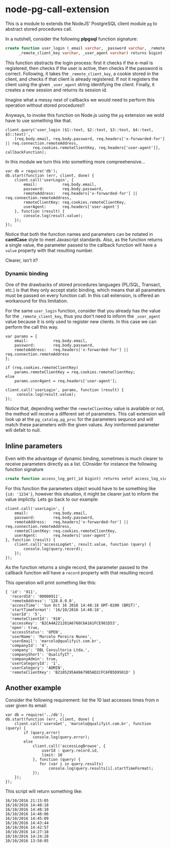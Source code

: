# node-pg-call-extension

This is a module to extends the NodeJS' PostgreSQL client module `pg` to abstract stored procedures call. 

In a nutshell, consider the following **plpgsql** function signature:

``` sql
create function user_login (_email varchar, _password varchar, _remote_address varchar, 
	  _remote_client_key varchar, _user_agent varchar) returns bigint
```

This function sbstracts the login process: first it checks if the e-mail is registered, 
then checks if the user is active, then checks if the password is correct. Following, 
it takes the `_remote_client_key`, a cookie stored in the client, and checks if that 
client is already registered. If not it registers the client using the given `_user_agent`
string identifying the client. Finally, it creates a new session and returns its session id.

Imagine what a messy nest of callbacks we would need to perform this operation without 
stored procedures!!

Anyways, to invoke this function on Node.js using the `pg` extension we wold have to use 
something like that.

``` node
client.query('user_login ($1::text, $2::text, $3::text, $4::text, $5::text)', 
    [req.body.email, req.body.password, req.headers['x-forwarded-for'] || req.connection.remoteAddress,
		    req.cookies.remoteClientKey, req.headers['user-agent']], callbackFunction);
```
In this module we turn this into something more compreehensive...

``` node 
var db = require('db');
db.start(function (err, client, done) {
    client.call('userLogin', {
        email:           req.body.email,
        password:        req.body.password,
        remoteAddress:   req.headers['x-forwarded-for'] || req.connection.remoteAddress,
        remoteClientKey: req.cookies.remoteClientKey,
        userAgent:       req.headers['user-agent']
    }, function (result) {
        console.log(result.value);
    });
});
```
Notice that both the function names and parameters can be notated in **camlCase** style to meet 
Javascript standards. Also, as the function returns a single value, the parameter passed to the 
callback function will have a `value` property with that resulting number.

Clearer, isn't it?

### Dynamic binding

One of the drawbacks of stored procedures languages (PL/SQL, Transact, etc.) is that they only accept
static binding, which means that all parameters must be passed on every function call. In this call 
extension, is offered an workaround for this limitation. 

For the same `user_login` function, consider that you already has the value for the `_remote_client_key`, 
thus you don't need to inform the `_user_agent` value because it is only used to register new clients. 
In this case we can perform the call this way.

``` node 
var params = {
    email:           req.body.email,
    password:        req.body.password,
    remoteAddress:   req.headers['x-forwarded-for'] || req.connection.remoteAddress
};

if (req.cookies.remoteClientKey)
    params.remoteClientKey = req.cookies.remoteClientKey;
else
    params.userAgent = req.headers['user-agent'];

client.call('userLogin', params, function (result) {
     console.log(result.value);
});
```
Notice that, depending wether the `remoteClientKey` value is available or not, the method will receive 
a different set of parameters. This call extension will look up at the `pg_catalog.pg_proc` for the 
parameters sequnce and will match these parameters with the given values. Any ininformed parameter 
will defalt to null.

## Inline parameters

Even with the advantage of dynamic binding, sometimes is much clearer to receive parameters directly as a 
list. COnsider for instance the following function signature

``` sql
create function access_log_get(_id bigint) returns setof access_log_view
```
For this function the parameters object would have to be something like `{id: '1234'}`, however this 
situation, it might be clearer just to inform the value implictly. Lets go back to our example:

``` node 
client.call('userLogin', {
    email:           req.body.email,
    password:        req.body.password,
    remoteAddress:   req.headers['x-forwarded-for'] || req.connection.remoteAddress,
    remoteClientKey: req.cookies.remoteClientKey,
    userAgent:       req.headers['user-agent']
}, function (result) {
    client.call('accessLogGet', result.value, function (query) {
        console.log(query.record);
    });
});
```
As the function returns a single record, the parameter passed to the 
callback function will have a `record` property with that resulting record.

This operation will print something like this:

``` node
{ 'id': '911',
  'recordId': '00000911',
  'remoteAddress': '128.0.0.0',
  'accessTime': 'Sun Oct 16 2016 14:48:18 GMT-0200 (BRST)',
  'startTimeFormat': '16/10/2016 14:48:18',
  'userId': '5',
  'remoteClientId': '910',
  'accessKey': 'B2CA4A221281A6760C6A161FCE981D53',
  'open': true,
  'accessStatus': 'OPEN',
  'userName': 'Marcelo Pereira Nunes',
  'userEmail': 'marcelo@qualifyit.com.br',
  'companyId': '4',
  'company': 'DBL Consultoria Ltda.',
  'companyShort': 'QualifyIT',
  'companyAdmin': true,
  'userCategoryId': '1',
  'userCategory': 'ADMIN',
  'remoteClientKey': 'B2105295AA9A79B5AD2CFC6FB5D9501D' }
```
## Another example

Consider the following requirement: list the 10 last accesses times from n user given its email:

``` node
var db = require('../db');
db.start(function (err, client, done) {
    client.call('usersGet', 'marcelo@qualifyit.com.br', function (query) {
        if (query.error) 
            console.log(query.error);
        else
            client.call('accessLogBrowse', {
                userId : query.record.id,
                limit: 10
            }, function (query) {
               for (var i in query.results)
                   console.log(query.results[i].startTimeFormat);
            });
    });
});
```
This script will return something like:

```
16/10/2016 21:15:05
16/10/2016 14:48:18
16/10/2016 14:48:10
16/10/2016 14:48:06
16/10/2016 14:45:09
16/10/2016 14:43:44
16/10/2016 14:42:57
10/10/2016 14:27:18
10/10/2016 14:24:28
10/10/2016 13:58:05
```
